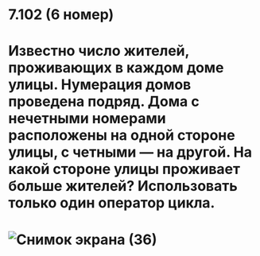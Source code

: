 # 7.102 (6 номер)
# Известно число жителей, проживающих в каждом доме улицы. Нумерация домов проведена подряд. Дома с нечетными номерами расположены на одной стороне улицы, с четными — на другой. На какой стороне улицы проживает больше жителей? Использовать только один оператор цикла.
# ![Снимок экрана (36)](https://user-images.githubusercontent.com/113889007/200267125-a7f49a99-eb39-46fa-98ef-42ecbc148f57.png)
